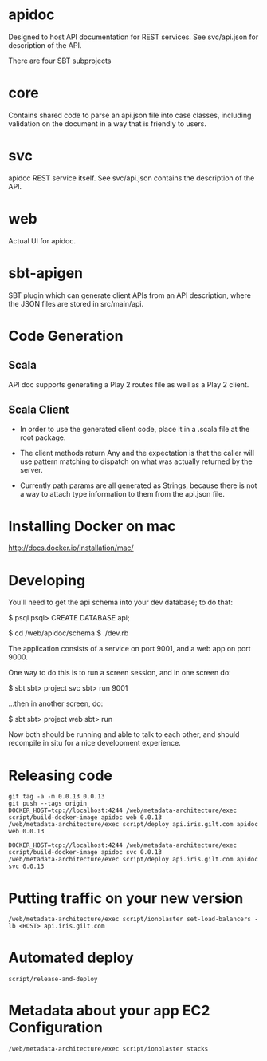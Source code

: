 apidoc
======

Designed to host API documentation for REST services. See svc/api.json for
description of the API.

There are four SBT subprojects

core
====

Contains shared code to parse an api.json file into case classes,
including validation on the document in a way that is friendly to
users.

svc
===
apidoc REST service itself. See svc/api.json contains the description
of the API.

web
===
Actual UI for apidoc.

sbt-apigen
==========
SBT plugin which can generate client APIs from an API description, where
the JSON files are stored in src/main/api.

# Code Generation

## Scala

API doc supports generating a Play 2 routes file as well as a Play 2 client.

## Scala Client

- In order to use the generated client code, place it in a .scala file at the
  root package.

- The client methods return Any and the expectation is that the caller will
  use pattern matching to dispatch on what was actually returned by the server.

- Currently path params are all generated as Strings, because there is not a
  way to attach type information to them from the api.json file.

Installing Docker on mac
========================

  http://docs.docker.io/installation/mac/

Developing
==========

You'll need to get the api schema into your dev database; to do that:

$ psql
psql> CREATE DATABASE api;

$ cd /web/apidoc/schema
$ ./dev.rb

The application consists of a service on port 9001, and a web app on port 9000.

One way to do this is to run a screen session, and in one screen do:

  $ sbt
  sbt> project svc
  sbt> run 9001

...then in another screen, do:

  $ sbt
  sbt> project web
  sbt> run

Now both should be running and able to talk to each other, and should recompile
in situ for a nice development experience.

Releasing code
==============

    git tag -a -m 0.0.13 0.0.13
    git push --tags origin
    DOCKER_HOST=tcp://localhost:4244 /web/metadata-architecture/exec script/build-docker-image apidoc web 0.0.13
    /web/metadata-architecture/exec script/deploy api.iris.gilt.com apidoc web 0.0.13

    DOCKER_HOST=tcp://localhost:4244 /web/metadata-architecture/exec script/build-docker-image apidoc svc 0.0.13
    /web/metadata-architecture/exec script/deploy api.iris.gilt.com apidoc svc 0.0.13

Putting traffic on your new version
===================================

    /web/metadata-architecture/exec script/ionblaster set-load-balancers -lb <HOST> api.iris.gilt.com

Automated deploy
================

    script/release-and-deploy

Metadata about your app EC2 Configuration
=========================================

    /web/metadata-architecture/exec script/ionblaster stacks
